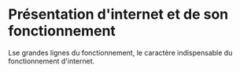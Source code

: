# Présentation d'internet et de son fonctionnement

Lse grandes lignes du fonctionnement, le caractère indispensable du fonctionnement d'internet.
